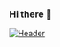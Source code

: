 ### Hi there 👋

[![Header](https://raw.githubusercontent.com/MartinHeinz/<OWNER>/<OWNER>/readme_header.png "Header")](https://some-url.dev/)
<!--
**RabiKumar14/RabiKumar14** is a ✨ _special_ ✨ repository because its `README.md` (this file) appears on your GitHub profile.

Here are some ideas to get you started:

- 🔭 I’m currently working on ...
- 🌱 I’m currently learning ...
- 👯 I’m looking to collaborate on ...
- 🤔 I’m looking for help with ...
- 💬 Ask me about ...
- 📫 How to reach me: ...
- 😄 Pronouns: ...
- ⚡ Fun fact: ...
-->
